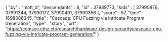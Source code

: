 {
  "by" : "matt_d",
  "descendants" : 8,
  "id" : 37989773,
  "kids" : [ 37990876, 37991344, 37990177, 37990491, 37990356 ],
  "score" : 57,
  "time" : 1698086345,
  "title" : "Cascade: CPU Fuzzing via Intricate Program Generation",
  "type" : "story",
  "url" : "https://comsec.ethz.ch/research/hardware-design-security/cascade-cpu-fuzzing-via-intricate-program-generation/"
}

